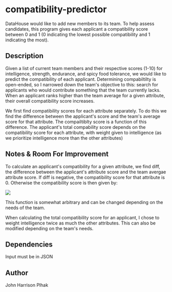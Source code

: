 # compatibility-predictor

DataHouse would like to add new members to its team. To help assess candidates, this program gives each applicant a compatibility score between 0 and 1 (0 indicating the lowest possible compatibility and 1 indicating the most). 

## Description

Given a list of current team members and their respective scores (1-10) for intelligence, strength, endurance, and spicy food tolerance, we would like to predict the compatibility of each applicant. Determining compabiltilty is open-ended, so I narrowed down the team's objective to this: search for applicants who would contribute something that the team currently lacks. When an applicant ranks higher than the team average for a given attribute, their overall compatibility score increases.

We first find compatibility scores for each attribute separately. To do this we find the difference between the applicant's score and the team's average score for that attribute. The compailtiblty score is a function of this difference. The applicant's total compability score depends on the compatibility score for each attribute, with weight given to intelligence (as we prioritize intelligence more than the other attributes)

## Notes & Room For Improvement

To calculate an applicant's compatibility for a given attribute, we find diff, the difference between the applicant's attribute score and the team avergae attribute score. If diff is negative, the compatibility score for that attribute is 0. Otherwise the compatibility score is then given by:

<img src="https://render.githubusercontent.com/render/math?math=(\text{diff} * 0.21097) / (1 + (0.1 * \text{diff}))">

This function is somewhat arbitrary and can be changed depending on the needs of the team.

When calculating the total compatibility score for an applicant, I chose to weight intelligence twice as much the other attributes. This can also be modified depending on the team's needs.

## Dependencies

Input must be in JSON


## Author

John Harrison Plhak

